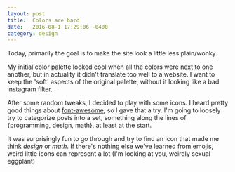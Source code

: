 ```yaml
---
layout: post
title:  Colors are hard
date:   2016-08-1 17:29:06 -0400
category: design
---
```


Today, primarily the goal is to make the site look a little less plain/wonky.

My initial color palette looked cool when all the colors were next to one another, but in actuality it didn't translate too well to a website. I want to keep the 'soft' aspects of the original palette, without it looking like a bad instagram filter.

After some random tweaks, I decided to play with some icons. I heard pretty good things about [font-awesome](http://fontawesome.io/), so I gave that a try. I'm going to loosely try to categorize posts into a set, something along the lines of \{programming, design, math\}, at least at the start.

It was surprisingly fun to go through and try to find an icon that made me think *design* or *math*. If there's nothing else we've learned from emojis, weird little icons can represent a lot (I'm looking at you, weirdly sexual eggplant)
